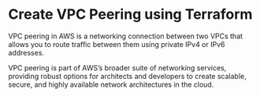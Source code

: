 # Create VPC Peering using Terraform

VPC peering in AWS is a networking connection between two VPCs that allows you to route traffic between them using private IPv4 or IPv6 addresses.

VPC peering is part of AWS’s broader suite of networking services, providing robust options for architects and developers to create scalable, secure, and highly available network architectures in the cloud.

